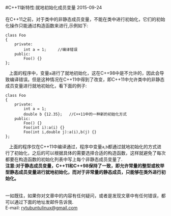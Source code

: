 #C++11新特性:就地初始化成员变量
2015-09-24<br /><br />
在C++11之前，对于类中的非静态成员变量，不能在类中进行初始化，它们的初始化操作只能通过构造函数来进行,示例如下:

    class Foo
    {
    	private:
    		int a = 1;     //编译错误
    	public:
    		Foo() {}
    };
&nbsp;&nbsp;&nbsp;上面的程序中，变量`a`进行了就地初始化，这在C++98中是不允许的，因此会导致编译错误。但是这种情况在C++11中得到了改变，即C++11中允许类中的非静态成员变量进行就地初始化，看下面的例子:

    class Foo
    {
    	private:
    		int a = 1;
    		double b {12.35};   //C++11中的一种新的初始化方式
    	public:
    		Foo() {}
    		Foo(int i):a(i) {}   
    		Foo(int i,double j):a(i),b(j) {}
    };
&nbsp;&nbsp;&nbsp;上面的程序仅在C++11中编译通过，程序中变量`a`,`b`都通过就地初始化的方式进行了初始化，之后的可以根据具体的需要选择合适的构造函数，这样就避免了每次都要在构造函数的初始化列表中写上每个非静态成员变量了.  
**注意:对于静态成员变量，C++11和C++98保持了一致，即允许常量的整型或枚举型静态成员变量进行就地初始化，而对于非常量的静态成员，只能够在类外进行初始化。**<br /><br /><br />
一如既往，如果你对文章中的内容有任何疑问，或者是发现文章中有任何错误，都可以通过下面的地址发邮件告诉我.  
E-mail: rytubuntulinux@gmail.com<br /><br /><br />
